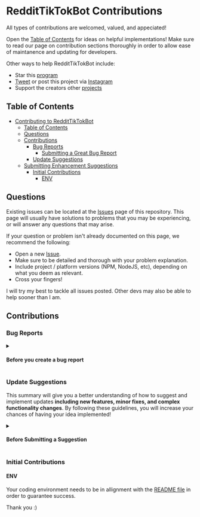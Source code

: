 # RedditTikTokBot Contributions

All types of contributions are welcomed, valued, and appeciated!

Open the [Table of Contents](#table-of-contents) for ideas on helpful implementations! Make sure to read our page on contribution sections thoroughly in order to allow ease of maintanence and updating for developers.

Other ways to help RedditTikTokBot include: 

- Star this [program](https://github.com/alexandertomsovic/RedditTikTokBot)
- [Tweet](https://twitter.com/i/flow/login) or post this project via [Instagram](https://www.instagram.com/accounts/login/?hl=en)
- Support the creators other [projects](https://linktr.ee/alextomsovic)

## Table of Contents

- [Contributing to RedditTikTokBot](#contributing-to-reddit-video-maker-bot-)
  - [Table of Contents](#table-of-contents)
  - [Questions](#questions)
  - [Contributions](#contributions)
    - [Bug Reports](#bug-reports)
      - [Submitting a Great Bug Report](#submitting-a-great-bug-report)
    - [Update Suggestions](#update-suggestions)
  - [Submitting Enhancement Suggestions](#submitting-enhancement-suggestions)
    - [Initial Contributions](#initial-contributions)
      - [ENV](#env)

## Questions

Existing issues can be located at the [Issues](https://github.com/alexandertomsovic/RedditTikTokBot/issues) page of this repository. This page will usually have solutions to problems that you may be experiencing, or will answer any questions that may arise.

If your question or problem isn't already documented on this page, we recommend the following:

- Open a new [Issue](https://github.com/alexandertomsovic/RedditTikTokBot/issues/new).
- Make sure to be detailed and thorough with your problem explanation. 
- Include project / platform versions (NPM, NodeJS, etc), depending on what you deem as relevant.
- Cross your fingers!

I will try my best to tackle all issues posted. Other devs may also be able to help sooner than I am.

## Contributions

### Bug Reports

<details><summary><h4>Before you create a bug report</h4></summary>

Please be as thorough as possible in your report so that othger devs can provide help without needing any extra details. Please see below as a blueprint for solving the error yourself before you submit a bug report. 

- Make sure that you are using the latest version of the RedditTikTokBot
- Confirm the bug isn't an error via your end, such as using incompatible software environments.
- For support, view the [Questions section](#questions)).
- Other users may have experienced and solved the same problem that you're dealing with. You may find a bug report and sollution that matches your problem via the [Issues](https://github.com/alexandertomsovic/RedditTikTokBot/issues) page.
- Other sources such as [StackOverflow](https://stackoverflow.com) may come in handy as someone before you most likely had the same issue
- Gather bug information such as:
  - Traceback (stack) - code-block format.
  - Platform version and OS (MacOS, Windows, Linux, etc)
  - Your terminal / compiler version or any other releveant pieces of information.
  - Your input and the program's output
  - Is your bug reproducible or was it a single occurance?       

#### Submitting a Great Bug Report

- Open an [Issue](https://github.com/alexandertomsovic/RedditTikTokBot/issues/new) Please don't create a bug report until you've read [Bug Reports](#bug-reports) and confirmed that your issue hasn't already been documented and solved.
- Explain your expected output vs. your actual output.
- Please describe the _reproduction steps_ that another dev can follow to recreate the issue on their end. Be sure to isolate the problem to reduce test cases.

After filing the report:

- I will try my best to reproduce your issue in order to accurately diagnose it and solve it in a timely manner. If I am unable to assist you myself, other developers may be able to assist you faster and get you on the right track. 
- If it is an issue, we will make it as either `error` or `bug`.
</details>

### Update Suggestions

This summary will give you a better understanding of how to suggest and implement updates **including new features, minor fixes, and complex functionality changes**. By following these guidelines, you will increase your chances of having your idea implemented! 

<details><summary><h4>Before Submitting a Suggestion</h4></summary>

- Confirm that your version and software are up to date.
- Skim the [documentation](https://luka-hietala.gitbook.io/documentation-for-the-reddit-bot/) to confirm your function hasn't already been covered.
- Perform a [search](https://github.com/alexandertomsovic/RedditTikTokBot/issues) to see if your suggestion has already been suggested. Add a comment to the post if it already has been suggested, rather than creating a duplicate post. 
- Does your idea fit the functionality of the project?
- It's your responsibility to convince the project's devs of your features merits. These features shgould be useful and sleak, no matter how big or small. 
- Imagine yourself using this feature, would it be worth it to you to have it proghrammed into the project?

## Submitting Enhancement Suggestions 

Enhancement suggestions are tracked as [GitHub Issues](https://github.com/alexandertomsovic/RedditTikTokBot/issues).

- Start with a *descriptive title* to identify the suggestion.
- Provide your suggestion in detailed steps in order to obtain the best results.
- Describe your current behavior as well as why you expected to see a different behavior.
- You may want to include screenshots of your current behavior which help you demonstrate the steps that relate to your suggestion. 
- Explain what this enhancement would provide to other users. 

</details>

### Initial Contributions

#### ENV

Your coding environment needs to be in allignment with the [README file](README.md) in order to guarantee success.

Thank you :)
